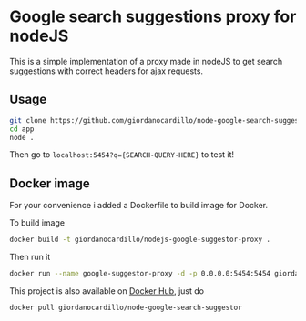 # Google search suggestions proxy for nodeJS

This is a simple implementation of a proxy made in nodeJS to get search suggestions with correct headers for ajax requests.

## Usage

```bash
git clone https://github.com/giordanocardillo/node-google-search-suggestor.git
cd app
node .
```

Then go to `localhost:5454?q={SEARCH-QUERY-HERE}` to test it!

## Docker image

For your convenience i added a Dockerfile to build image for Docker.

To build image

```bash
docker build -t giordanocardillo/nodejs-google-suggestor-proxy .
```

Then run it


```bash
docker run --name google-suggestor-proxy -d -p 0.0.0.0:5454:5454 giordanocardillo/nodejs-google-suggestor-proxy
```

This project is also available on [Docker Hub](https://hub.docker.com/r/giordanocardillo/node-google-search-suggestor), just do

```bash
docker pull giordanocardillo/node-google-search-suggestor
```

